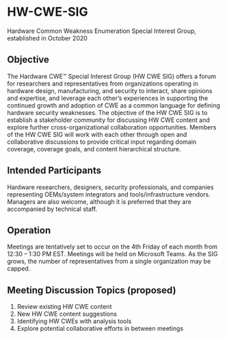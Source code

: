 # HW-CWE-SIG
Hardware Common Weakness Enumeration Special Interest Group, established in October 2020

## Objective
The Hardware CWE™ Special Interest Group (HW CWE SIG) offers a forum for researchers and representatives from organizations operating in hardware design, manufacturing, and security to interact, share opinions and expertise, and leverage each other’s experiences in supporting the continued growth and adoption of CWE as a common language for defining hardware security weaknesses. The objective of the HW CWE SIG is to establish a stakeholder community for discussing HW CWE content and explore further cross-organizational collaboration opportunities. Members of the HW CWE SIG will work with each other through open and collaborative discussions to provide critical input regarding domain coverage, coverage goals, and content hierarchical structure. 

## Intended Participants
Hardware researchers, designers, security professionals, and companies representing OEMs/system integrators and tools/infrastructure vendors. Managers are also welcome, although it is preferred that they are accompanied by technical staff.  

## Operation
Meetings are tentatively set to occur on the 4th Friday of each month from 12:30 – 1:30 PM EST. Meetings will be held on Microsoft Teams. As the SIG grows, the number of representatives from a single organization may be capped.

## Meeting Discussion Topics (proposed)
1.	Review existing HW CWE content
2.	New HW CWE content suggestions
3.	Identifying HW CWEs with analysis tools
4.	Explore potential collaborative efforts in between meetings
